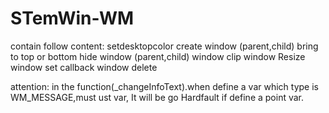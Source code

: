# STemWin-WM
contain follow content:
setdesktopcolor
create window (parent,child)
bring to top or bottom
hide window (parent,child)
window clip
window Resize
window set callback
window delete

attention:
in the function(_changeInfoText).when define a var which type is WM_MESSAGE,must ust var, It will be go Hardfault if define a point var.
